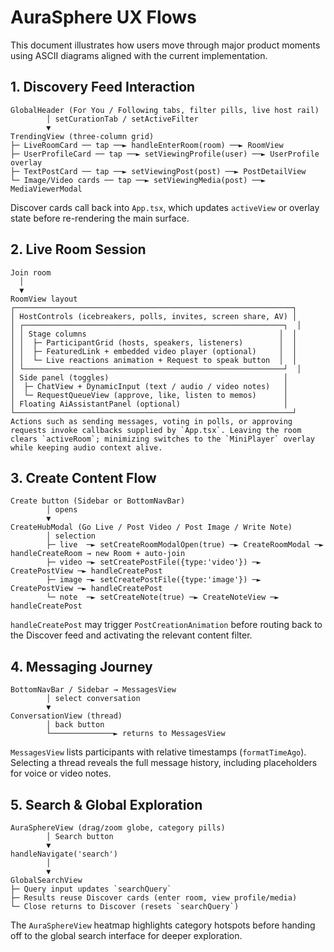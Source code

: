 # AuraSphere UX Flows

This document illustrates how users move through major product moments using ASCII diagrams aligned with the current implementation.

## 1. Discovery Feed Interaction
```
GlobalHeader (For You / Following tabs, filter pills, live host rail)
        │ setCurationTab / setActiveFilter
        ▼
TrendingView (three-column grid)
├─ LiveRoomCard ── tap ──► handleEnterRoom(room) ──► RoomView
├─ UserProfileCard ── tap ──► setViewingProfile(user) ──► UserProfile overlay
├─ TextPostCard ── tap ──► setViewingPost(post) ──► PostDetailView
└─ Image/Video cards ── tap ──► setViewingMedia(post) ──► MediaViewerModal
```
Discover cards call back into `App.tsx`, which updates `activeView` or overlay state before re-rendering the main surface.

## 2. Live Room Session
```
Join room
  │
  ▼
RoomView layout
┌──────────────────────────────────────────────────────────────┐
│ HostControls (icebreakers, polls, invites, screen share, AV) │
│ ┌──────────────────────────────────────────────────────────┐  │
│ │ Stage columns                                           │  │
│ │  ├─ ParticipantGrid (hosts, speakers, listeners)        │  │
│ │  ├─ FeaturedLink + embedded video player (optional)     │  │
│ │  └─ Live reactions animation + Request to speak button  │  │
│ └──────────────────────────────────────────────────────────┘  │
│ Side panel (toggles)                                       │
│  ├─ ChatView + DynamicInput (text / audio / video notes)   │
│  └─ RequestQueueView (approve, like, listen to memos)      │
│ Floating AiAssistantPanel (optional)                       │
└──────────────────────────────────────────────────────────────┘
Actions such as sending messages, voting in polls, or approving requests invoke callbacks supplied by `App.tsx`. Leaving the room clears `activeRoom`; minimizing switches to the `MiniPlayer` overlay while keeping audio context alive.
```

## 3. Create Content Flow
```
Create button (Sidebar or BottomNavBar)
        │ opens
        ▼
CreateHubModal (Go Live / Post Video / Post Image / Write Note)
        │ selection
        ├─ live  ─► setCreateRoomModalOpen(true) ─► CreateRoomModal ─► handleCreateRoom → new Room + auto-join
        ├─ video ─► setCreatePostFile({type:'video'}) ─► CreatePostView ─► handleCreatePost
        ├─ image ─► setCreatePostFile({type:'image'}) ─► CreatePostView ─► handleCreatePost
        └─ note  ─► setCreateNote(true) ─► CreateNoteView ─► handleCreatePost
```
`handleCreatePost` may trigger `PostCreationAnimation` before routing back to the Discover feed and activating the relevant content filter.

## 4. Messaging Journey
```
BottomNavBar / Sidebar → MessagesView
        │ select conversation
        ▼
ConversationView (thread)
        │ back button
        └──────────────► returns to MessagesView
```
`MessagesView` lists participants with relative timestamps (`formatTimeAgo`). Selecting a thread reveals the full message history, including placeholders for voice or video notes.

## 5. Search & Global Exploration
```
AuraSphereView (drag/zoom globe, category pills)
        │ Search button
        ▼
handleNavigate('search')
        │
        ▼
GlobalSearchView
├─ Query input updates `searchQuery`
├─ Results reuse Discover cards (enter room, view profile/media)
└─ Close returns to Discover (resets `searchQuery`)
```
The `AuraSphereView` heatmap highlights category hotspots before handing off to the global search interface for deeper exploration.
